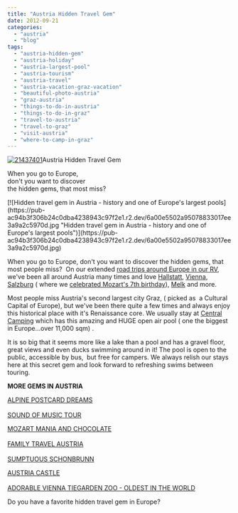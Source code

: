 ```yaml
---
title: "Austria Hidden Travel Gem"
date: 2012-09-21
categories: 
  - "austria"
  - "blog"
tags: 
  - "austria-hidden-gem"
  - "austria-holiday"
  - "austria-largest-pool"
  - "austria-tourism"
  - "austria-travel"
  - "austria-vacation-graz-vacation"
  - "beautiful-photo-austria"
  - "graz-austria"
  - "things-to-do-in-austria"
  - "things-to-do-in-graz"
  - "travel-to-austria"
  - "travel-to-graz"
  - "visit-austria"
  - "where-to-camp-in-graz"
---
```


[![21437401](https://pub-ac94b3f306b24c0dba4238943c97f2e1.r2.dev/6a00e5502a95078833017d3c33ef4e970c.jpg "21437401")](https://pub-ac94b3f306b24c0dba4238943c97f2e1.r2.dev/6a00e5502a95078833017d3c33ef4e970c.jpg)Austria Hidden Travel Gem

When you go to Europe,  
don't you want to discover  
the hidden gems, that most miss?

<!--more--> [![Hidden travel gem in Austria - history and one of Europe's largest pools](https://pub-ac94b3f306b24c0dba4238943c97f2e1.r2.dev/6a00e5502a95078833017ee3a9a2c5970d.jpg "Hidden travel gem in Austria - history and one of Europe's largest pools")](https://pub-ac94b3f306b24c0dba4238943c97f2e1.r2.dev/6a00e5502a95078833017ee3a9a2c5970d.jpg)  
  
When you go to Europe, don't you want to discover the hidden gems, that most people miss?  On our extended [road trips around Europe in our RV](http://soultravelers3new.local/2012/07/travelling-traveling-around-europe-in-a-campervan.html "road trips around Europe in  motorhome RV"), we've been all around Austria many times and love [Hallstatt](http://soultravelers3new.local/2007/10/heavenly-hallst.html "hallstatt travel"), [Vienna](http://soultravelers3new.local/2008/02/vienna-a-little.html "Vienna music"), [Salzburg](http://soultravelers3new.local/2007/10/sassy-salzburg.html "Salzburg travel") ( where we [celebrated Mozart's 7th birthday](http://soultravelers3new.local/2007/10/super-7-salzbur.html "birthday celebration Europe")), [Melk](http://soultravelers3new.local/2010/09/prettiest-church-in-the-world-melk-abbey-austria-european-golden-beauty-on-danube-in-wine-country-.html "Melk Abbey") and more.  
  
Most people miss Austria's second largest city Graz, ( picked as  a Cultural Capital of Europe), but we've been there quite a few times and always enjoy this historical place with it's Renaissance core. We usually stay at [Central Camping](http://www.tiscover.com/at/guide/5,en/objectId,CPS193587at/home.html "Central Camping") which has this amazing and HUGE open air pool ( one the biggest in Europe...over 11,000 sqm) .  
  
It is so big that it seems more like a lake than a pool and has a gravel floor, great views and even ducks swimming around in it! The pool is open to the public, accessible by bus,  but free for campers. We always relish our stays here at this secret gem and look forward to refreshing swims between touring.  
  
**MORE GEMS IN AUSTRIA**  
  
[ALPINE POSTCARD DREAMS](http://soultravelers3new.local/2007/10/alpine-postcard.html#more "ALPINE POSTCARD DREAMS")  
[  
SOUND OF MUSIC TOUR](http://soultravelers3new.local/2007/10/the-hills-are-a.html#more "SOUND OF MUSIC TOUR")  
  
[MOZART MANIA AND CHOCOLATE](http://soultravelers3new.local/2007/10/mozart-mania.html#more "MOZART MANIA AND CHOCOLATE IN AUSTRIA")  
[  
FAMILY TRAVEL AUSTRIA](http://soultravelers3new.local/2009/09/family-travel-photo-austria-melk-joy-in-water.html "FAMILY TRAVEL AUSTRIA")  
[  
SUMPTUOUS SCHONBRUNN](http://soultravelers3new.local/2008/02/sumptuous-schon.html#more "SCHONBRUNN CASTLE VIENNA TRAVEL")  
  
[AUSTRIA CASTLE](http://soultravelers3new.local/2011/10/family-travel-austria-castle-photo-.html "CASTLE PHOTO AUSTRIA")  
[  
ADORABLE VIENNA TIEGARDEN ZOO - OLDEST IN THE WORLD](http://soultravelers3new.local/2007/12/precious-pandas.html#more "CUTE TIEGARDEN ZOO IN VIENNA - OLDEST IN WORLD")  
  
Do you have a favorite hidden travel gem in Europe?
